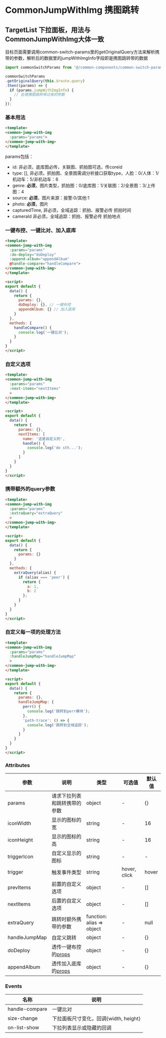 # CommonJumpWithImg 携图跳转

## TargetList 下拉面板，用法与CommonJumpWithImg大体一致

目标页面需要调用common-switch-params里的getOriginalQuery方法来解析携带的参数，解析后的数据里的jumpWithImgInfo字段即是携图跳转带的数据

```js
import commonSwitchParams from '@/common-components/common-switch-params';

commonSwitchParams
.getOriginalQuery(this.$route.query)
.then((params) => {
  if (params.jumpWithImgInfo) {
    // 处理携图跳转带过来的参数
  }
});
```

### 基本用法

```html
<template>
<common-jump-with-img
  :params="params">
</common-jump-with-img>
</template>
```

params包括：

* id: 非必须，底库图必传，关联图、抓拍图可选，传coreid
* type: [], 非必须，抓拍图、全景图需调分析接口获取type，人脸：0/人体：1/机动车：5/非机动车：6
* genre: **必须**，图片类型，抓拍图：0/底库图：1/关联图：2/全景图：3/上传图：4
* source: **必须**，图片来源：报警:0/其他:1
* photo: **必须**，图片
* capturedTime, 非必须，全域追踪：抓拍、报警必传 抓拍时间
* cameraId 非必须，全域追踪：抓拍、报警必传 抓拍地点

### 一键布控、一键比对、加入底库

```html
<template>
<common-jump-with-img
  :params="params"
  :do-deploy="doDeploy"
  :append-album="appendAlbum"
  @handle-compare="handleCompare">
</common-jump-with-img>
</template>

<script>
export default {
  data() {
    return {
      params: {},
      doDeploy: {}, // 一键布控
      appendAlbum: {} // 加入底库
    }
  },
  methods: {
    handleCompare() {
      console.log('一键比对');
    }
  }
}
</script>
```

### 自定义选项

```html
<template>
<common-jump-with-img
  :params="params"
  :next-items="nextItems"
  >
</common-jump-with-img>
</template>

<script>
export default {
  data() {
    return {
      params: {},
      nextItems: [
        name: '这是自定义的',
        handle() {
          console.log('do sth...');
        }
      ]
    }
  }
}
</script>
```

### 携带额外的query参数

```html
<template>
<common-jump-with-img
  :params="params"
  :extraQuery="extraQuery"
  >
</common-jump-with-img>
</template>

<script>
export default {
  data() {
    return {
      params: {}
    }
  },
  methods: {
    extraQuery(alias) {
      if (alias === 'peer') {
        return {
          a: 1,
          b: 2
        };
      }
    }
  }
}
</script>
```

### 自定义每一项的处理方法

```html
<template>
<common-jump-with-img
  :params="params"
  :handleJumpMap="handleJumpMap"
  >
</common-jump-with-img>
</template>

<script>
export default {
  data() {
    return {
      params: {},
      handleJumpMap: {
        perr() {
          console.log('跳转到perr模块');
        },
        'path-trace': () => {
          console.log('跳转到全域追踪');
        }
      }
    }
  }
}
</script>
```

### Attributes

| 参数      | 说明          | 类型      | 可选值                | 默认值  |
|---------- |------------- |---------- |------------------  |-------- |
| params | 请求下拉列表和跳转携带的参数 | object | - | {} |
| iconWidth | 显示的图标的宽 | string | - | 16 |
| iconHeight | 显示的图标的高 | string | - | 16 |
| triggerIcon | 自定义显示的图标 | string | - | - |
| trigger | 触发事件类型 | string | hover, click | hover |
| prevItems | 前置的自定义选项 | object | - | [] |
| nextItems | 后置的自定义选项 | object | - | [] |
| extraQuery | 跳转时额外携带的参数 | function: alias => object | - | null |
| handleJumpMap | 自定义跳转 | object | - | {} |
| doDeploy | 透传一键布控的[props](https://git-pd.megvii-inc.com/ai-guardians/sst-fe/all-in/all-in-web/tree/dev/src/common-components/common-one-key-monitor) | object | - | {} |
| appendAlbum | 透传加入底库的[props](https://git-pd.megvii-inc.com/ai-guardians/sst-fe/all-in/all-in-web/tree/dev/src/common-components/common-append-album) | object | - | {} |

### Events

| 名称    | 说明          |
|-------- |--------------|
| handle-compare | 一键比对 |
| size-change | 下拉面板尺寸变化，回调{width, height} |
| on-list-show | 下拉列表显示或隐藏的回调 |
